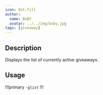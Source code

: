 ```yaml
---
icon: dot-fill
author:
  name: BxBY
  avatar: ../../img/bxby.jpg
tags: [giveaway]
---
```


## Description
Displays the list of currently active giveaways.

## Usage
!!!primary
`-glist`
!!!